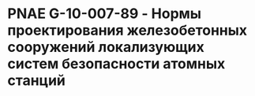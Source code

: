 # PNAE G-10-007-89 - Нормы проектирования железобетонных сооружений локализующих систем безопасности атомных станций

